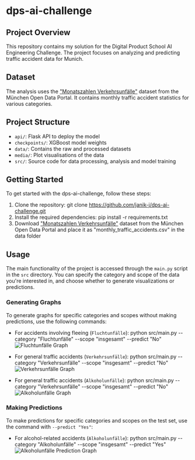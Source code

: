 # dps-ai-challenge
## Project Overview
This repository contains my solution for the Digital Product School AI Engineering Challenge. The project focuses on analyzing and predicting traffic accident data for Munich.
## Dataset
The analysis uses the ["Monatszahlen Verkehrsunfälle"](https://opendata.muenchen.de/dataset/monatszahlen-verkehrsunfaelle/resource/40094bd6-f82d-4979-949b-26c8dc00b9a7) dataset from the München Open Data Portal. It contains monthly traffic accident statistics for various categories.

## Project Structure
- `api/`: Flask API to deploy the model
- `checkpoints/`: XGBoost model weights
- `data/`: Contains the raw and processed datasets
- `media/`: Plot visualisations of the data
- `src/`: Source code for data processing, analysis and model training


## Getting Started
To get started with the dps-ai-challenge, follow these steps:

1. Clone the repository: git clone https://github.com/janik-j/dps-ai-challenge.git
2. Install the required dependencies: pip install -r requirements.txt
3. Download ["Monatszahlen Verkehrsunfälle"](https://opendata.muenchen.de/dataset/monatszahlen-verkehrsunfaelle/resource/40094bd6-f82d-4979-949b-26c8dc00b9a7) dataset from the München Open Data Portal and place it as "monthly_traffic_accidents.csv" in the data folder

## Usage
The main functionality of the project is accessed through the `main.py` script in the `src` directory. You can specify the category and scope of the data you're interested in, and choose whether to generate visualizations or predictions.

### Generating Graphs
To generate graphs for specific categories and scopes without making predictions, use the following commands:

- For accidents involving fleeing (`Fluchtunfälle`):
python src/main.py --category "Fluchtunfälle" --scope "insgesamt" --predict "No"
![Fluchtunfälle Graph](media/Fluchtunfälle_2000-01_2024-01.png)

- For general traffic accidents (`Verkehrsunfälle`):
python src/main.py --category "Verkehrsunfälle" --scope "insgesamt" --predict "No"
![Verkehrsunfälle Graph](media/Verkehrsunfälle_2000-01_2024-01.png)

- For general traffic accidents (`Alkoholunfälle`):
python src/main.py --category "Verkehrsunfälle" --scope "insgesamt" --predict "No"
![Alkoholunfälle Graph](media/Alkoholunfälle_2000-01_2024-01.png)

### Making Predictions
To make predictions for specific categories and scopes on the test set, use the command with `--predict "Yes"`:

- For alcohol-related accidents (`Alkoholunfälle`):
python src/main.py --category "Alkoholunfälle" --scope "insgesamt" --predict "Yes"
![Alkoholunfälle Prediction Graph](media/Alkoholunfälle_2021-01_2023-01_prediction.png)
